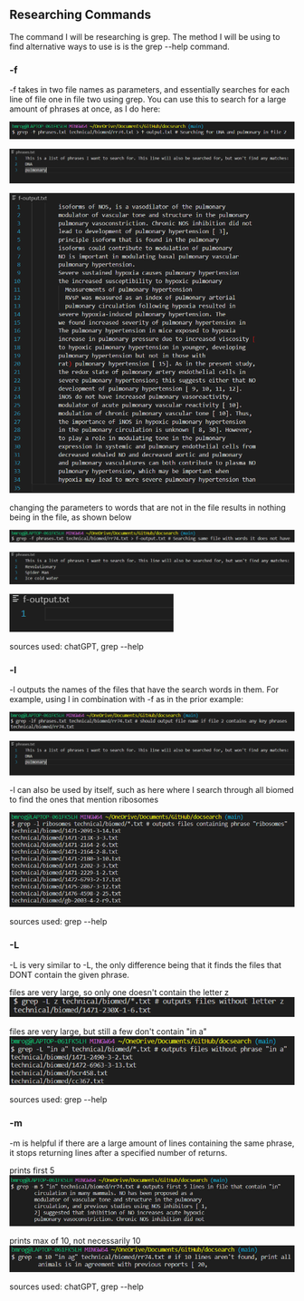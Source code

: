 <h2>Researching Commands</h2>
The command I will be researching is grep. The method I will be using to find alternative ways to use is is the grep --help command.

<h3>-f</h3>
-f takes in two file names as parameters, and essentially searches for each line of file one in file two using grep. You can use this to search for a large amount of phrases at once, as I do here:

![Image](command1.png)

![Image](phrases.png)

![Image](output1.png)

changing the parameters to words that are not in the file results in nothing being in the file, as shown below

![Image](command2.png)

![Image](phrases2.png)

![Image](output2.png)

sources used: chatGPT, grep --help

<h3>-l</h3>
-l outputs the names of the files that have the search words in them. For example, using l in combination with -f as in the prior example:

![Image](command3.png)

![Image](phrases.png)

-l can also be used by itself, such as here where I search through all biomed to find the ones that mention ribosomes

![Image](command4.png)

sources used: grep --help

<h3>-L</h3>
-L is very similar to -L, the only difference being that it finds the files that DONT contain the given phrase.

files are very large, so only one doesn't contain the letter z
![Image](command5.png)

files are very large, but still a few don't contain "in a"
![Image](command6.png)

sources used: grep --help

<h3>-m</h3>

-m is helpful if there are a large amount of lines containing the same phrase, it stops returning lines after a specified number of returns.

prints first 5
![Image](command7.png)

prints max of 10, not necessarily 10
![Image](command8.png)

sources used: chatGPT, grep --help
